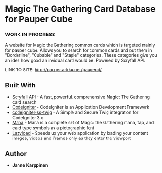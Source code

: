 # Magic The Gathering Card Database for Pauper Cube
### WORK IN PROGRESS
A website for Magic the Gathering common cards which is targeted mainly for pauper cube.  Allows you to search for common cards and put them in "Borderline", "Cubable" and "Staple" categories. 
These categories give you an idea how good an invidual card would be. Powered by Scryfall API.

LINK TO SITE: http://pauper.arkku.net/pauperci/

## Built With

* [Scryfall API](https://scryfall.com/docs/api) - A fast, powerful, comprehensive Magic: The Gathering card search
* [Codeigniter](https://github.com/bcit-ci/CodeIgniter) - CodeIgniter is an Application Development Framework
* [codeigniter-ss-twig](https://github.com/kenjis/codeigniter-ss-twig) - A Simple and Secure Twig integration for CodeIgniter 3.x
* [Mana](https://github.com/andrewgioia/Mana) - Mana is a complete set of Magic: the Gathering mana, tap, and card type symbols as a pictographic font
* [Lazyload](https://github.com/verlok/lazyload) - Speeds up your web application by loading your content images, videos and iframes only as they enter the viewport
## Author

* **Janne Karppinen**
